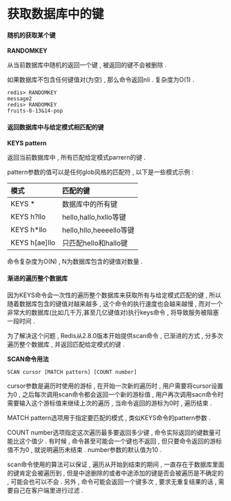 # 获取数据库中的键

#### 随机的获取某个键

**RANDOMKEY**

从当前数据库中随机的返回一个键 , 被返回的键不会被删除 .

如果数据库不包含任何键值对\(为空\) , 那么命令返回nli . 复杂度为O\(1\) .

```
redis> RANDOMKEY
message2
redis> RANDOMKEY
fruits-8-13&14-pop
```

#### 返回数据库中与给定模式相匹配的键

**KEYS pattern**

返回当前数据库中 , 所有匹配给定模式parrern的键 . 

pattern参数的值可以是任何glob风格的匹配符 , 以下是一些模式示例 : 

| 模式 | 匹配的键 |
| :--- | :--- |
| KEYS \* | 数据库中的所有键 |
| KEYS h?llo | hello,hallo,hxllo等键 |
| KEYS h\*llo | hello,hllo,heeeello等键 |
| KEYS h\[ae\]llo | 只匹配hello和hallo键 |

命令复杂度为O\(N\) , N为数据库包含的键值对数量 . 

#### 渐进的遍历整个数据库

因为KEYS命令会一次性的遍历整个数据库来获取所有与给定模式匹配的键 , 所以随着数据库包含的键值对越来越多 , 这个命令的执行速度也会越来越慢 , 而对一个非常大的数据库\(比如几千万,甚至几亿键值对\)执行keys命令 , 将导致服务被阻塞一段时间 . 

为了解决这个问题 , Redis从2.8.0版本开始提供scan命令 , 已渐进的方式 , 分多次遍历整个数据库 , 并返回匹配给定模式的键 . 

**SCAN命令用法**

```
SCAN cursor [MATCH pattern] [COUNT number]
```

cursor参数是遍历时使用的游标 , 在开始一次新的遍历时 , 用户需要将cursor设置为0 , 之后每次调用scan命令都会返回一个新的游标值 , 用户再次调用sacn命令时需要输入这个游标值来继续上次的遍历 , 当命令返回的游标为0时 , 遍历结束 . 

MATCH pattern选项用于指定要匹配的模式 , 类似KEYS命令的pattern参数 . 

COUNT number选项指定这次遍历最多要返回多少键 , 命令实际返回的键数量可能比这个值少 . 有时候 , 命令甚至可能会一个键也不返回 , 但只要命令返回的游标值不为0 , 就说明遍历未结束 . number参数的默认值为10 . 

scan命令使用的算法可以保证 , 遍历从开始到结束的期间 , 一直存在于数据库里面的键肯定会被遍历到 , 但是中途删除的或者中途添加的键是否会被遍历是不确定的 , 可能会也可以不会 . 另外 , 命令可能会返回一个键多次 , 要求无重复结果的话 , 需要自己在客户端里进行过滤 . 

